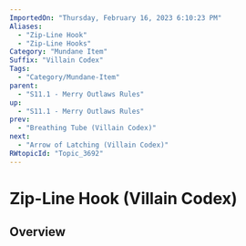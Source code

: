 ```yaml
---
ImportedOn: "Thursday, February 16, 2023 6:10:23 PM"
Aliases:
  - "Zip-Line Hook"
  - "Zip-Line Hooks"
Category: "Mundane Item"
Suffix: "Villain Codex"
Tags:
  - "Category/Mundane-Item"
parent:
  - "S11.1 - Merry Outlaws Rules"
up:
  - "S11.1 - Merry Outlaws Rules"
prev:
  - "Breathing Tube (Villain Codex)"
next:
  - "Arrow of Latching (Villain Codex)"
RWtopicId: "Topic_3692"
---
```

# Zip-Line Hook (Villain Codex)
## Overview
